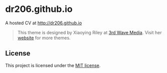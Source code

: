 # dr206.github.io

A hosted CV at http://dr206.github.io

> This theme is designed by Xiaoying Riley at [3rd Wave Media](http://themes.3rdwavemedia.com/). 
> Visit her [website](http://themes.3rdwavemedia.com/) for more themes.

## License

This project is licensed under the [MIT license](LICENSE.txt).
